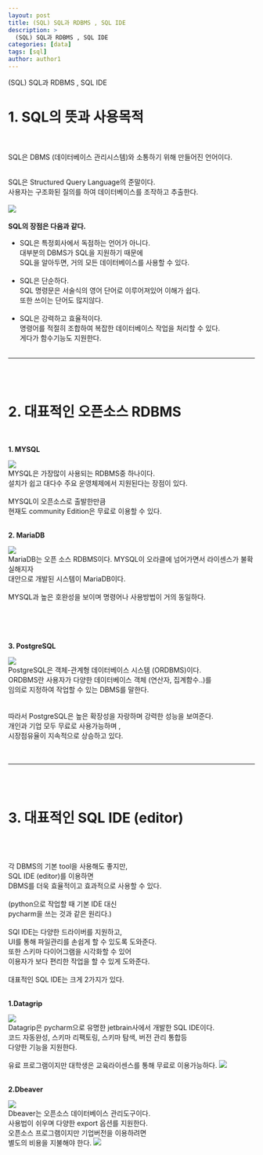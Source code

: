 ```yaml
---
layout: post
title: (SQL) SQL과 RDBMS , SQL IDE
description: >
  (SQL) SQL과 RDBMS , SQL IDE
categories: [data] 
tags: [sql]
author: author1
---
```


(SQL) SQL과 RDBMS , SQL IDE <br>

# 1. SQL의 뜻과 사용목적

<br><br>
SQL은 DBMS (데이터베이스 관리시스템)와 소통하기 위해 만들어진 언어이다.<br><br>

SQL은 Structured Query Language의 준말이다.<br>
사용자는 구조화된 질의를 하여 데이터베이스를 조작하고 추출한다.<br><Br>
![](https://images.velog.io/images/datata29/post/38dce716-c753-4857-83dc-a83e3a8593ab/SQL_3.png)<br><br>**SQL의 장점은 다음과 같다.**
- SQL은 특정회사에서 독점하는 언어가 아니다.<br>대부분의 DBMS가 SQL을 지원하기 때문에<br> SQL을 알아두면, 거의 모든 데이터베이스를 사용할 수 있다.<br><br>
- SQL은 단순하다.<br>SQL 명령문은 서술식의 영어 단어로 이루어져있어 이해가 쉽다.<br> 또한 쓰이는 단어도 많지않다.<br><br>
- SQL은 강력하고 효율적이다.<br>명령어를 적절히 조합하여 복잡한 데이터베이스 작업을 처리할 수 있다.<br>게다가 함수기능도 지원한다.<br><Br>
 
---
 
<br><br>

# 2.  대표적인 오픈소스 RDBMS 

<br>

**1. MYSQL**

![](https://images.velog.io/images/datata29/post/a1abaee2-72d6-48d6-b4aa-d55bd9043a3b/mysql.png)<br>
MYSQL은 가장많이 사용되는 RDBMS중 하나이다.<br>
설치가 쉽고 대다수 주요 운영체제에서 지원된다는 장점이 있다.<br><br>
MYSQL이 오픈소스로 출발한만큼<br> 현재도 community Edition은 무료로 이용할 수 있다.
<br><br>


**2. MariaDB**

![](https://images.velog.io/images/datata29/post/dff2f322-02a6-460c-bfb9-6cd79f51a104/mariadb.png)<br>
MariaDB는 오픈 소스 RDBMS이다.
MYSQL이 오라클에 넘어가면서 라이센스가 불확실해지자<br>대안으로 개발된 시스템이 MariaDB이다.<br><Br>MYSQL과 높은 호완성을 보이며 명령어나 사용방법이 거의 동일하다.<br><br><br><Br><br> 
  

**3. PostgreSQL**
  
![](https://images.velog.io/images/datata29/post/7cf05030-dfa3-4627-8169-884f75909d14/postgresql.png)<br>
PostgreSQL은 객체-관계형 데이터베이스 시스템 (ORDBMS)이다.<br>
ORDBMS란 사용자가 다양한 데이터베이스 객체 (연산자, 집계함수..)를 <br>
임의로 지정하여 작업할 수 있는 DBMS를 말한다.<br><br><br>
따라서 PostgreSQL은 높은 확장성을 자랑하며 강력한 성능을 보여준다.<br>
개인과 기업 모두 무료로 사용가능하며 ,<br> 시장점유율이 지속적으로 상승하고 있다.<br><br><br>

---
 
<br><br>
  
# 3. 대표적인 SQL IDE (editor)

<br><br>  
각 DBMS의 기본 tool을 사용해도 좋지만,  <br>SQL IDE (editor)를 이용하면<br>DBMS를 더욱 효율적이고 효과적으로 사용할 수 있다.<br><br>(python으로 작업할 때 기본 IDE 대신<br> pycharm을 쓰는 것과 같은 원리다.)<br><br>SQl IDE는 다양한 드라이버를 지원하고,<br>UI를 통해 파일관리를 손쉽게 할 수 있도록 도와준다.<br>또한 스키마 다이어그램을 시각화할 수 있어<br>이용자가 보다 편리한 작업을 할 수 있게 도와준다.<br><br>대표적인 SQL IDE는 크게 2가지가 있다.<br><br>


  
**1.Datagrip**
  
![](https://images.velog.io/images/datata29/post/06760644-b8e6-411c-9646-9130c6b59e4c/datagrip.png)<br>Datagrip은 pycharm으로 유명한 jetbrain사에서 개발한 SQL IDE이다.<br>코드 자동완성, 스키마 리팩토링, 스키마 탐색, 버전 관리 통합등<br>다양한 기능을 지원한다.<br><br>유료 프로그램이지만 대학생은 교육라이센스를 통해 무료로 이용가능하다.
  ![](https://images.velog.io/images/datata29/post/15a96679-8cd5-4158-98e6-99f0ee4ac59c/datagrip_ui.png)<br><br>
 
  
**2.Dbeaver** 
  
![](https://images.velog.io/images/datata29/post/0ae4c781-5b56-4ecf-a8e9-5dde1e871281/deaver.png)<br>Dbeaver는 오픈소스 데이터베이스 관리도구이다.<br>사용법이 쉬우며 다양한 export 옵션를 지원한다. <br>오픈소스 프로그램이지만 기업버전을 이용하려면<br>별도의 비용을 지불해야 한다.
![](https://images.velog.io/images/datata29/post/07e199da-6df9-4e04-90d2-a1029f3bbffe/deaver_ui.png)
  
  